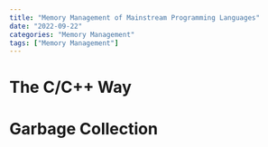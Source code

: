 ```yaml
---
title: "Memory Management of Mainstream Programming Languages"
date: "2022-09-22"
categories: "Memory Management"
tags: ["Memory Management"]
---
```


# The C/C++ Way

# Garbage Collection
